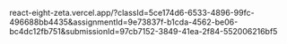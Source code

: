 react-eight-zeta.vercel.app/?classId=5ce174d6-6533-4896-99fc-496688bb4435&assignmentId=9e73837f-b1cda-4562-be06-bc4dc12fb751&submissionId=97cb7152-3849-41ea-2f84-552006216bf5
